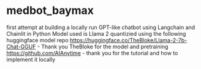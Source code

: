 # medbot_baymax
first attempt at building a locally run GPT-like chatbot using Langchain and Chainlit in Python
Model used is Llama 2 quantizied using the following huggingface model repo
https://huggingface.co/TheBloke/Llama-2-7b-Chat-GGUF - Thank you TheBloke for the model and pretraining
https://github.com/AIAnytime - thank you for the tutorial and how to implement it locally 
